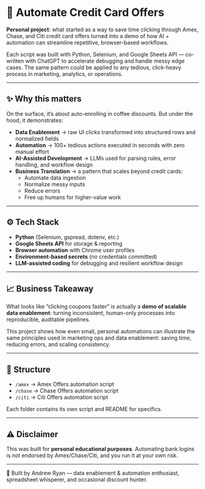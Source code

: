 # 🏦 Automate Credit Card Offers

**Personal project**: what started as a way to save time clicking through Amex, Chase, and Citi credit card offers turned into a demo of how AI + automation can streamline repetitive, browser-based workflows.  

Each script was built with Python, Selenium, and Google Sheets API — co-written with ChatGPT to accelerate debugging and handle messy edge cases. The same pattern could be applied to any tedious, click-heavy process in marketing, analytics, or operations.

---

## ✨ Why this matters
On the surface, it’s about auto-enrolling in coffee discounts. But under the hood, it demonstrates:

- **Data Enablement** → raw UI clicks transformed into structured rows and normalized fields  
- **Automation** → 100+ tedious actions executed in seconds with zero manual effort  
- **AI-Assisted Development** → LLMs used for parsing rules, error handling, and workflow design  
- **Business Translation** → a pattern that scales beyond credit cards:  
  - Automate data ingestion  
  - Normalize messy inputs  
  - Reduce errors  
  - Free up humans for higher-value work  

---

## ⚙️ Tech Stack
- **Python** (Selenium, gspread, dotenv, etc.)  
- **Google Sheets API** for storage & reporting  
- **Browser automation** with Chrome user profiles  
- **Environment-based secrets** (no credentials committed)  
- **LLM-assisted coding** for debugging and resilient workflow design  

---

## 📈 Business Takeaway
What looks like “clicking coupons faster” is actually a **demo of scalable data enablement**: turning inconsistent, human-only processes into reproducible, auditable pipelines.  

This project shows how even small, personal automations can illustrate the same principles used in marketing ops and data enablement: saving time, reducing errors, and scaling consistency.

---

## 🚀 Structure
- `/amex` → Amex Offers automation script  
- `/chase` → Chase Offers automation script  
- `/citi` → Citi Offers automation script  

Each folder contains its own script and README for specifics.  

---

## ⚠️ Disclaimer
This was built for **personal educational purposes**. Automating bank logins is not endorsed by Amex/Chase/Citi, and you run it at your own risk.  

---

👋 Built by Andrew Ryan — data enablement & automation enthusiast, spreadsheet whisperer, and occasional discount hunter.
